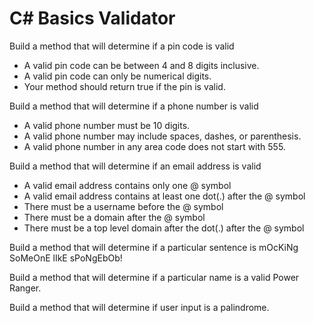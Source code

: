 ﻿# C# Basics Validator

Build a method that will determine if a pin code is valid

- A valid pin code can be between 4 and 8 digits inclusive.
- A valid pin code can only be numerical digits.
- Your method should return true if the pin is valid.

Build a method that will determine if a phone number is valid

- A valid phone number must be 10 digits.
- A valid phone number may include spaces, dashes, or parenthesis.
- A valid phone number in any area code does not start with 555.

Build a method that will determine if an email address is valid

- A valid email address contains only one @ symbol
- A valid email address contains at least one dot(.) after the @ symbol
- There must be a username before the @ symbol
- There must be a domain after the @ symbol
- There must be a top level domain after the dot(.) after the @ symbol

Build a method that will determine if a particular sentence is mOcKiNg SoMeOnE lIkE sPoNgEbOb!

Build a method that will determine if a particular name is a valid Power Ranger.

Build a method that will determine if user input is a palindrome.